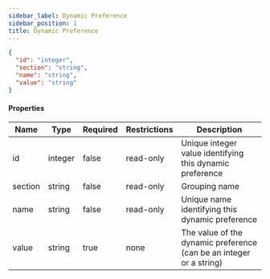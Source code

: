```yaml
---
sidebar_label: Dynamic Preference
sidebar_position: 1
title: Dynamic Preference
---
```


```json
{
  "id": "integer",
  "section": "string",
  "name": "string",
  "value": "string"
}

```

#### Properties

|Name|Type|Required|Restrictions|Description|
|---|---|---|---|---|
|id|integer|false|read-only|Unique integer value identifying this dynamic preference|
|section|string|false|read-only|Grouping name|
|name|string|false|read-only|Unique name identifying this dynamic preference|
|value|string|true|none|The value of the dynamic preference (can be an integer or a string)|
